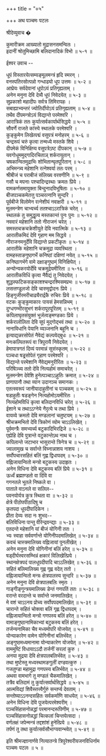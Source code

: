+++
title = "०५"

+++
अथ पञ्चमः पटलः  
    
    
श्रीदेव्युवाच �  
    
कुमारीक्रम आख्यातो मुद्रासनसमन्वितः ।  
इदानीं श्रोतुमिच्छामि बलिदानादिकं विभो ॥ ५-१ ॥  
    
ईश्वर उवाच --  
    
धूपं विस्तारयेत्सम्यङ्मूलमन्त्रं हृदि स्मरन् ।  
वनस्पतिरसोत्पन्नो गन्धाढ्यो धूप उत्तमः ॥ ५-२ ॥  
आघ्रेयः सर्वदेवानां धूपोऽयं प्रतिगृह्यताम् ।  
अनेन मनुना देवि देव्यै धूपं निवेदयेत् ॥ ५-३ ॥  
सुप्रकाशो महादीपः सर्वत्र तिमिरापहः ।  
सबाह्याभ्यन्तरं ज्योतिर्दीपोऽयं प्रतिगृह्यताम् ॥ ५-४ ॥  
तथैव दीपमन्त्रोऽयं विद्यान्ते परमेश्वरि ।  
आरात्रिकं ततः कुर्यात्सर्वकार्यार्थसिद्धये ॥ ५-५ ॥  
सौवर्णे राजते कांस्ये स्थालके परमेश्वरि ।  
कुङ्कुमेन लिखेत्पद्मं वसुपत्रं मनोहरम् ॥ ५-६ ॥  
चन्द्ररूपं चरुं कृत्वा तन्मध्ये मस्तके शिवे ।  
दीपमेकं विनिक्षिप्य वसुपत्रेऽष्ट दीपकान् ॥ ५-७ ॥  
यवगोधूममुद्गादिरचिताञ् शर्करायुतान् ।  
चषकान्वितमुद्राभिः शोभितान्घृतपूरितान् ॥ ५-८ ॥  
अभिमन्त्र्य महेशानि रत्नेश्वर्या ततः परम् ।  
श्रीबीजं च पराबीजं संलिख्य वरवणीनि ॥ ५-९ ॥  
गसौ च मपनाः पश्चादिन्द्रस्थाः क्रमतः प्रिये ।  
वामकर्णसमायुक्ता बिन्दुनादविभूषिताः ॥ ५-१० ॥  
बीजपञ्चकमेतत्तु पञ्चरत्नानि सुन्दरि ।  
पूर्वबीजे विलोमेन रत्नेशीयं नवाक्षरी ॥ ५-११ ॥  
मूलमन्त्रेण चाभ्यर्च्य ततश्चाऽऽरात्रिकं चरेत् ।  
स्थालकं तु समुद्धृत्य मस्तकान्तं पुनः पुनः ॥ ५-१२ ॥  
नववारं महेशानि ततो नीराजनं चरेत् ।  
समस्तचक्रचक्रेशीयुते देवि नवात्मिके ॥ ५-१३ ॥  
आरातीकमिदं देवि गृहाण मम सिद्धये ।  
नीराजनमनुर्देवि विद्यान्ते प्रकटीकृतः ॥ ५-१४ ॥  
आरातीके महेशानि चक्रमुद्रा व्यवस्थिता ।  
वामहस्ताङगुष्ठगर्भे कनिष्ठां दक्षिणां नयेत् ॥ ५-१५ ॥  
कनिष्ठागर्भगे वामे दक्षाङ्गुष्ठम्ं विनिक्षिपेत् ।  
अन्योन्यकरयोर्देवि चक्रमुद्रेयमीरिता ॥ ५-१६ ॥  
आरातीकविधिं कृत्वा नैवैद्यं तु निवेदयेत् ।  
शुद्धस्फटिकसङ्काशश्चन्द्ररश्मिसमप्रभः ॥ ५-१७ ॥  
लसत्तण्डुलजो देवि चारुमृद्वोदनः प्रिये ।  
हिङ्गुजीरमरीचाढ्यैरार्द्रकै रुचिरः प्रिये ॥ ५-१८ ॥  
वटकः कुङ्कुमाकारः पायसं हेमसन्निभम् ।  
दुग्धगम्भीरसुभगं शर्करापूरपूरितम् ॥ ५-१९ ॥  
कपिलाघृतसंयुक्तं भूर्जत्वङ्मण्डकाः प्रिये ।  
शर्करालोलिता देवि सूपं मुद्गोद्भवं तथा ॥ ५-२० ॥  
नानाविधानि पेयानि व्यञ्जनानि बहूनि च ।  
इत्याद्यन्नरसोपेतं नैवेद्यं कल्पयेद्बुधः ॥ ५-२१ ॥  
मनःकल्पितरूपं वा त्रिपुरायै निवेदयेत् ।  
हेमापात्रगतं दिव्यं परमान्नं सुसंस्कृतम् ॥ ५-२२ ॥  
पञ्चधा षड्र्सोपेतं गृहाण परमेश्वरि ।  
विद्यान्ते परमेशानि नैवेद्यमनुरीरितः ॥ ५-२३ ॥  
परिषिञ्च्य ततो देवि नित्यहोमं समाचरेत् ।  
मूलमन्त्रेण देवेशि हुनेत्पञ्चाऽऽहुतिः क्रमात् ॥ ५-२४ ॥  
प्राणापानौ तथा व्यान उदानञ्च समानकः ।  
एतत्स्वरूपं जानीयादाहुतीनां च पञ्चकम् ॥ ५-२५ ॥  
षडाहुतीः षडङ्गेन नित्यहोमोऽयमीरितः ।  
नित्यहोमविधिं कृत्वा बलिदानविधिं चरेत् ॥ ५-२६ ॥  
ईशाने च तथाऽऽग्नेये नैरृत्ये च तथा प्रिये ।  
वायव्ये क्रमतो देवि मण्डलानां चतुष्टयम् ॥ ५-२७ ॥  
श्रीचक्रमभितो देवि त्रिकोणं व्योम चाऽऽलिखेत् ।  
पूर्वमन्त्रैः समभ्यर्च्य बटुकादिभिरद्रिजे ॥ ५-२८ ॥  
एह्येहि देवि पुत्रान्ते वटुकान्तेऽथ नाथ च ।  
कपिलान्ते जटाभार भासुरान्ते त्रिनेत्र च ॥ ५-२९ ॥  
ज्वालामुख च सर्वान्ते विघ्नान्नाशय नाशय ।  
सर्वोपचारसहितं बलिं गृह्ण द्विधापदम् ॥ ५-३० ॥  
वह्निजायान्वितो मन्त्रो बटुकस्य उदाहृतः ।  
अनेन विधिना देवि बटुकस्य बलिं प्रिये ॥ ५-३१ ॥  
ऊर्ध्वं ब्रह्माण्डतो वा दिवि वा  
	गगनतले भूतले निष्कले वा ।  
पाताले वाऽनले वा सलिल--  	
	पवनयोर्यत्र कुत्र स्थिता वा ॥ ५-३२ ॥  
क्षेत्रे पीठोपपीठादिषु च  	
	कृतपदा धूपदीपादिकेन ।  
प्रीता देव्यः सदा नः शुभद--  	
	बलिविधिना पान्तु वीरेन्द्रवन्द्याः ॥ ५-३३ ॥  
एतदन्ते महेशानि यां बीजं योगिनी ततः ।  
भ्यः स्वाहा सर्ववर्णान्ते योगिनीपदमालिखेत् ॥ ५-३४ ॥  
कवचं चास्त्रमालिख्य वह्निजायां पुनलीखेत् ।  
अनेन मनुना देवि योगिनीनां बलिं हरेत् ॥ ५-३५ ॥  
षड्दीर्घस्वरसम्भिन्नं क्षकारं विलिखेत्प्रिये ।  
स्थानक्षेत्रपदं पालधूपदीपादि चाऽऽलिखेत् ॥ ५-३६ ॥  
सहितं बलिमालिख्य गृह्ण गृह्ण वदेत् ततो ।  
वह्निजायान्वितो मन्त्रः क्षेत्रपालस्य सुन्दरि ॥ ५-३७ ॥  
अनेन मनुना देवि क्षेत्रपालबलिः स्मृतः ।  
गाङ्गीङ्गून्त्रयमालिख्य डेन्तं गणपतिं ततः ॥ ५-३८ ॥  
वरान्ते वरदान्ते च सर्वान्ते जनमालिखेत् ।  
मे वशं चाऽऽनय प्रोच्य सर्वोपपदमालिखेत् ॥ ५-३९ ॥  
चारान्ते सहितं चोक्त्वा बलिं गृह्ण द्विधापदम् ।  
वह्निजायान्वितो मन्त्रो गणपस्य बलिं हरेत् ॥ ५-४० ॥  
वामाङ्गुष्ठानामिकाभ्यां बटुकस्य बलिं हरेत् ।  
तर्जन्यनामिका चैव मध्यमोपरि योजयेत् ॥ ५-४१ ॥  
योन्याकारेण वामेन योगिनीनां बलिर्भवेत् ।  
अङ्गुष्ठमध्यमानामा योन्याकारेण योजयेत् ॥ ५-४२ ॥  
वाममुष्टिं विधायाऽऽदौ तर्जनीं सरलां कुरु ।  
अनया मुद्रया देवि क्षेत्रपालबलिर्भवेत् ॥ ५-४३ ॥  
तथा मुष्टेस्तु मध्यस्थामङगुलीं दण्डवत्कुरु ।  
गजतुण्डा महामुद्रा गणपस्य बलिर्भवेत् ॥ ५-४४ ॥  
अथवा वामभागे तु मण्डलं चैकमालिखेत् ।  
तत्रैव बलिदामं तु कुर्यात्सर्वार्थसिद्धये ॥ ५-४५ ॥  
आत्मविद्यां शिवैस्तत्त्वैर्गुरुं सन्तर्प्य देवताम् ।  
सन्तोष्याऽऽनन्दसहितः सर्वकर्माणि साधयेत् ॥ ५-४६ ॥  
अनेन विधिना देवि पूजयेत्परमेश्वरीम् ।  
पञ्चसिंहासनोन्नद्धां परमानन्दरूपिणीम् ॥ ५-४७ ॥  
पञ्चसिंहासनोन्नद्धां चित्कलां चिन्तयेत्सदा ।  
वर्णलक्षं जपेन्मन्त्रं तद्दशांशं हुनेत्प्रिये ॥ ५-४८ ॥  
तर्पणं तु तथा कुर्यात्सर्वसौभाग्यवान्भवेत् ॥ ५-४९ ॥  
    
इति श्रीमज्ज्ञानार्णवे नित्यातन्त्रे त्रिपुरेश्वरीयजनविधिर्नाम  
पञ्चमः पटलः ॥ ५ ॥  
    
    
    
    
    
    
